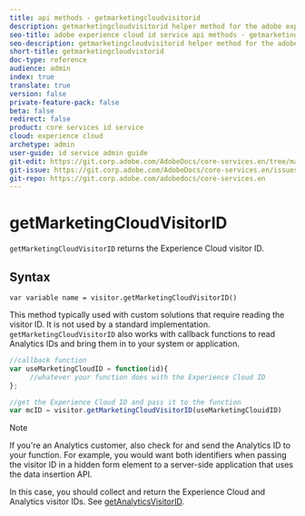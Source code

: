 ```yaml
---
title: api methods - getmarketingcloudvisitorid
description: getmarketingcloudvisitorid helper method for the adobe experience cloud id service api
seo-title: adobe experience cloud id service api methods - getmarketingcloudvisitorid
seo-description: getmarketingcloudvisitorid helper method for the adobe experience cloud id service api
short-title: getmarketingcloudvistorid
doc-type: reference
audience: admin
index: true
translate: true
version: false
private-feature-pack: false
beta: false
redirect: false
product: core services id service
cloud: experience cloud
archetype: admin
user-guide: id service admin guide
git-edit: https://git.corp.adobe.com/AdobeDocs/core-services.en/tree/master/help/id-service/id-service-api/id-service-api-methods/id-service-api-methods-getmcvid.md
git-issue: https://git.corp.adobe.com/AdobeDocs/core-services.en/issues/new
git-repo: https://git.corp.adobe.com/adobedocs/core-services.en
---
```

<!--Meta Data Values

**Required Meta for search optimization and page data**

title: free text string

description: free text string

seo-title: free text string

seo-description: free text string

**Optional Meta for extended capabilities**

audience:
all (default), admin, developer, end-user
 
index: true (default), false
 
translate:
true (default), false
 
doc-type:
reference (default), tutorials

version:
false (default), Classic, Standard, 6.5, 6.4, 6.3, 6.2
 
private-feature-pack:
false (default), true
 
beta:
false (default), true
 
redirect:
false (default), pathname
-->

# getMarketingCloudVisitorID

`getMarketingCloudVisitorID` returns the Experience Cloud visitor ID.

## Syntax
`var variable name = visitor.getMarketingCloudVisitorID()`

This method typically used with custom solutions that require reading the visitor ID. It is not used by a standard implementation. `getMarketingCloudVisitorID` also works with callback functions to read Analytics IDs and bring them in to your system or application.

```javascript
//callback function
var useMarketingCloudID = function(id){
     //whatever your function does with the Experience Cloud ID
};

//get the Experience Cloud ID and pass it to the function
var mcID = visitor.getMarketingCloudVisitorID(useMarketingClouidID)
```

>[!NOTE]
>If you're an Analytics customer, also check for and send the Analytics ID to your function. For example, you would want both identifiers when passing the visitor ID in a hidden form element to a server-side application that uses the data insertion API.
>
>In this case, you should collect and return the Experience Cloud and Analytics visitor IDs. See [getAnalyticsVisitorID](id-service-api-methods-getanalyticsvisitorid.md).